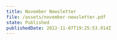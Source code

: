 ```yaml
---
title: November Newsletter
file: /assets/november-newsletter.pdf
state: Published
publishedDate: 2022-11-07T19:25:53.914Z
---
```

